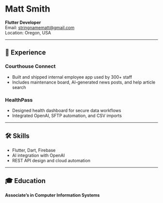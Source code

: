 # Matt Smith

**Flutter Developer**  
Email: stringnamematt@gmail.com  
Location: Oregon, USA

---

## 🔧 Experience

### Courthouse Connect
- Built and shipped internal employee app used by 300+ staff
- Includes maintenance board, AI-generated news posts, and help article search

### HealthPass
- Designed health dashboard for secure data workflows
- Integrated OpenAI, SFTP automation, and CSV imports

---

## 🛠 Skills
- Flutter, Dart, Firebase
- AI integration with OpenAI
- REST API design and cloud automation

---

## 🎓 Education
**Associate’s in Computer Information Systems**
